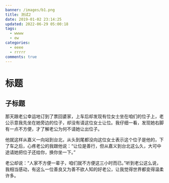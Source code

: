 ```yaml
---
banner: /images/b1.png
title: 测试2
date: 2019-01-02 23:14:25
updated: 2022-06-29 05:00:18
tags:
  - wwww
  - ew
categories:
  - eeee
  - rrrrr
comments: true
---
```

# 标题

## 子标题

那天跟老公幸运地订到了票回婆家，上车后却发现有位女士坐在咱们的位子上，老公示意我先坐在她旁边的位子，却没有请这位女士让位。我仔细一看，发现她右脚有一点不方便，才了解老公为何不请她让出位子。

他就这样从嘉义一向站到台北，从头到尾都没向这位女士表示这个位子是他的，下了车之后，心疼老公的我跟他说：“让位是善行，但从嘉义到台北这么久，大可中途请她把位子还给你，换你坐一下。”

老公却说：“人家不方便一辈子，咱们就不方便这三小时而已。”听到老公这么说，我相当感动，有这么一位善良又为善不欲人知的好老公，让我觉得世界都变得温柔许多。

